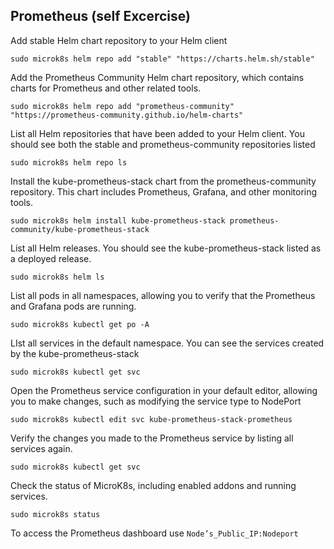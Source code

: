 ## Prometheus (self Excercise)

Add stable Helm chart repository to your Helm client
```
sudo microk8s helm repo add "stable" "https://charts.helm.sh/stable"
```
Add the Prometheus Community Helm chart repository, which contains charts for Prometheus and other related tools.
```
sudo microk8s helm repo add "prometheus-community" "https://prometheus-community.github.io/helm-charts"
```
List all Helm repositories that have been added to your Helm client. You should see both the stable and prometheus-community repositories listed
```
sudo microk8s helm repo ls
``` 
Install the kube-prometheus-stack chart from the prometheus-community repository. This chart includes Prometheus, Grafana, and other monitoring tools.
```
sudo microk8s helm install kube-prometheus-stack prometheus-community/kube-prometheus-stack 
``` 
List all Helm releases. You should see the kube-prometheus-stack listed as a deployed release.
```
sudo microk8s helm ls
``` 
List all pods in all namespaces, allowing you to verify that the Prometheus and Grafana pods are running.
```
sudo microk8s kubectl get po -A
``` 
LIst all services in the default namespace. You can see the services created by the kube-prometheus-stack
```
sudo microk8s kubectl get svc 
``` 
Open the Prometheus service configuration in your default editor, allowing you to make changes, such as modifying the service type to NodePort
``` 
sudo microk8s kubectl edit svc kube-prometheus-stack-prometheus 
``` 
Verify the changes you made to the Prometheus service by listing all services again.
```
sudo microk8s kubectl get svc 
``` 
Check the status of MicroK8s, including enabled addons and running services.
```
sudo microk8s status
``` 
To access the Prometheus dashboard use `Node’s_Public_IP:Nodeport`

 
